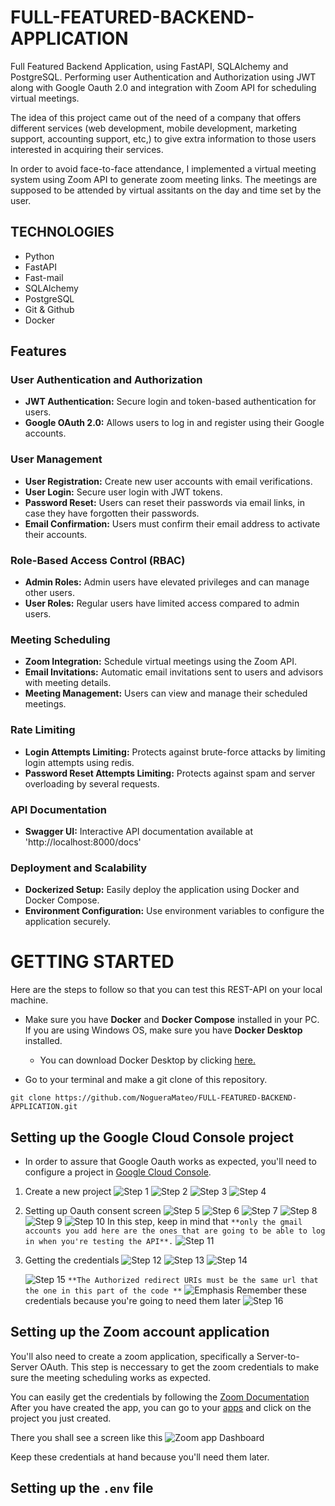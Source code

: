 # FULL-FEATURED-BACKEND-APPLICATION
Full Featured Backend Application, using FastAPI, SQLAlchemy and PostgreSQL. Performing user Authentication and Authorization using JWT along with Google Oauth 2.0 and integration with Zoom API for scheduling virtual meetings.

The idea of this project came out of the need of a company that offers different services (web development, mobile development, marketing support, accounting support, etc,) to give extra information to those users interested in acquiring their services. 

In order to avoid face-to-face attendance, I implemented a virtual meeting system using Zoom API to generate zoom meeting links. The meetings are supposed to be attended by virtual assitants on the day and time set by the user. 

## TECHNOLOGIES
- Python
- FastAPI
- Fast-mail
- SQLAlchemy
- PostgreSQL
- Git & Github
- Docker

## Features

### User Authentication and Authorization
- **JWT Authentication:** Secure login and token-based authentication for users.
- **Google OAuth 2.0:** Allows users to log in and register using their Google accounts.

### User Management
- **User Registration:** Create new user accounts with email verifications.
- **User Login:** Secure user login with JWT tokens.
- **Password Reset:** Users can reset their passwords via email links, in case they have forgotten their passwords.
- **Email Confirmation:** Users must confirm their email address to activate their accounts.

### Role-Based Access Control (RBAC)
- **Admin Roles:** Admin users have elevated privileges and can manage other users.
- **User Roles:** Regular users have limited access compared to admin users.

### Meeting Scheduling
- **Zoom Integration:** Schedule virtual meetings using the Zoom API.
- **Email Invitations:** Automatic email invitations sent to users and advisors with meeting details.
- **Meeting Management:** Users can view and manage their scheduled meetings.

### Rate Limiting 
- **Login Attempts Limiting:** Protects against brute-force attacks by limiting login attempts using redis.
- **Password Reset Attempts Limiting:** Protects against spam and server overloading by several requests.

### API Documentation
- **Swagger UI:** Interactive API documentation available at 'http://localhost:8000/docs'

### Deployment and Scalability
- **Dockerized Setup:** Easily deploy the application using Docker and Docker Compose.
- **Environment Configuration:** Use environment variables to configure the application securely.

# GETTING STARTED
Here are the steps to follow so that you can test this REST-API on your local machine.

- Make sure you have **Docker** and **Docker Compose** installed in your PC. If you are using Windows OS, make sure you have **Docker Desktop** installed.
    - You can download Docker Desktop by clicking [here.](https://www.docker.com/products/docker-desktop/)

- Go to your terminal and make a git clone of this repository. 
```
git clone https://github.com/NogueraMateo/FULL-FEATURED-BACKEND-APPLICATION.git
```

## Setting up the Google Cloud Console project

- In order to assure that Google Oauth works as expected, you'll need to configure a project in [Google Cloud Console](https://console.cloud.google.com/welcome/new?_ga=2.117443785.-1160546546.1718048896). 

1. Create a new project
    ![Step 1](/assets/Step1.png)
    ![Step 2](/assets/Step2.png)
    ![Step 3](/assets/Step3.png)
    ![Step 4](/assets/Step4.png)

 2. Setting up Oauth consent screen
    ![Step 5](/assets/Step5.png)
    ![Step 6](/assets/Step6.png)
    ![Step 7](/assets/Step7.png)
    ![Step 8](/assets/Step8.png)
    ![Step 9](/assets/Step9.png)
    ![Step 10](/assets/Step10.png)
In this step, keep in mind that `**only the gmail accounts you add here are the ones that are going to be able to log in when you're testing the API**.`
    ![Step 11](/assets/Step11.png)

4. Getting the credentials
    ![Step 12](/assets/Step12.png)
    ![Step 13](/assets/Step13.png)
    ![Step 14](/assets/Step14.png) 

    ![Step 15](/assets/Step15.png)
    `**The Authorized redirect URIs must be the same url that the one in this part of the code **`
    ![Emphasis](/assets/Emphasis.png)
Remember these credentials because you're going to need them later
    ![Step 16](/assets/Step16.png)

## Setting up the Zoom account application

You'll also need to create a zoom application, specifically a Server-to-Server OAuth. This step is neccessary to get the zoom
credentials to make sure the meeting scheduling works as expected. 

You can easily get the credentials by following the [Zoom Documentation](https://developers.zoom.us/docs/internal-apps/)
After you have created the app, you can go to your [apps](https://marketplace.zoom.us/user/build) and click on the project you
just created. 

There you shall see a screen like this
    ![Zoom app Dashboard](/assets/ZoomApp.png)

Keep these credentials at hand because you'll need them later.

## Setting up the `.env` file





